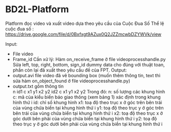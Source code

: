 # BD2L-Platform
Platform đọc video và xuất video dựa theo yêu cầu của Cuộc Đua Số
Thể lệ cuộc đua số : https://drive.google.com/file/d/0Bxfxgt9AZux0Q2JZZmcwbDZYWVk/view

Input: 
* File video
* Frame_id
Cần xử lý:
Hàm on_receive_frame ở file videoprocesshandle.py
Sửa left, top, right, bottom, sign_id dummy data cho đúng với thuật toan, phần còn lại đã xuất theo yêu cầu đề của FPT.
Output:
* output.avi file video đã vẽ bounding box (muốn thêm thông tin, text thì sửa hàm on_object_found ở file videoprocesshandle.py)
* output.txt gồm thông tin  
n
id1 c x1 y1 x2 y2
id2 c x1 y1 x2 y2
Trong đó:
n: số lượng các khung hình
c: mã của kiểu biến báo giao thông (xem bảng 1) xác định trong khung hình thứ i
id: chỉ số khung hình
x1: toạ độ theo trục x ở góc trên bên trái của vùng chứa biển tại khung hình thứ i
y1: toạ độ theo trục y ở góc trên bên trái của vùng chứa biển tại khung hình thứ i
x2: toạ độ theo trục x ở góc dưới bên phải của vùng chứa biển tại khung hình thứ i 
y2: toạ độ theo trục y ở góc dưới bên phải của vùng chứa biển tại khung hình thứ i
